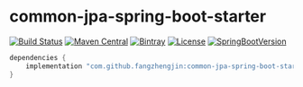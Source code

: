 # common-jpa-spring-boot-starter

[![Build Status](https://img.shields.io/travis/com/fangzhengjin/common-jpa-spring-boot-starter/master.svg?style=flat-square)](https://travis-ci.com/fangzhengjin/common-jpa-spring-boot-starter)
[![Maven Central](https://img.shields.io/maven-central/v/com.github.fangzhengjin/common-jpa-spring-boot-starter.svg?style=flat-square&color=brightgreen)](https://maven-badges.herokuapp.com/maven-central/com.github.fangzhengjin/common-jpa-spring-boot-starter/)
[![Bintray](https://img.shields.io/bintray/v/fangzhengjin/maven/common-jpa-spring-boot-starter.svg?style=flat-square&color=blue)](https://bintray.com/fangzhengjin/maven/common-jpa-spring-boot-starter/_latestVersion)
[![License](https://img.shields.io/github/license/fangzhengjin/common-jpa-spring-boot-starter.svg?style=flat-square&color=blue)](https://www.gnu.org/licenses/gpl-3.0.txt)
[![SpringBootVersion](https://img.shields.io/badge/SpringBoot-2.1.5-heightgreen.svg?style=flat-square)](https://spring.io/projects/spring-boot)

```groovy
dependencies {
    implementation "com.github.fangzhengjin:common-jpa-spring-boot-starter:version"
}
```
